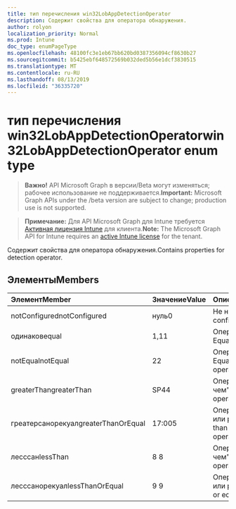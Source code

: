 ```yaml
---
title: тип перечисления win32LobAppDetectionOperator
description: Содержит свойства для оператора обнаружения.
author: rolyon
localization_priority: Normal
ms.prod: Intune
doc_type: enumPageType
ms.openlocfilehash: 48100fc3e1eb67bb620bd0387356094cf8630b27
ms.sourcegitcommit: b5425ebf648572569b032ded5b56e1dcf3830515
ms.translationtype: MT
ms.contentlocale: ru-RU
ms.lasthandoff: 08/13/2019
ms.locfileid: "36335720"
---
```

# <a name="win32lobappdetectionoperator-enum-type"></a><span data-ttu-id="3db44-103">тип перечисления win32LobAppDetectionOperator</span><span class="sxs-lookup"><span data-stu-id="3db44-103">win32LobAppDetectionOperator enum type</span></span>

> <span data-ttu-id="3db44-104">**Важно!** API Microsoft Graph в версии/Beta могут изменяться; рабочее использование не поддерживается.</span><span class="sxs-lookup"><span data-stu-id="3db44-104">**Important:** Microsoft Graph APIs under the /beta version are subject to change; production use is not supported.</span></span>

> <span data-ttu-id="3db44-105">**Примечание:** Для API Microsoft Graph для Intune требуется [Активная лицензия Intune](https://go.microsoft.com/fwlink/?linkid=839381) для клиента.</span><span class="sxs-lookup"><span data-stu-id="3db44-105">**Note:** The Microsoft Graph API for Intune requires an [active Intune license](https://go.microsoft.com/fwlink/?linkid=839381) for the tenant.</span></span>

<span data-ttu-id="3db44-106">Содержит свойства для оператора обнаружения.</span><span class="sxs-lookup"><span data-stu-id="3db44-106">Contains properties for detection operator.</span></span>

## <a name="members"></a><span data-ttu-id="3db44-107">Элементы</span><span class="sxs-lookup"><span data-stu-id="3db44-107">Members</span></span>
|<span data-ttu-id="3db44-108">Элемент</span><span class="sxs-lookup"><span data-stu-id="3db44-108">Member</span></span>|<span data-ttu-id="3db44-109">Значение</span><span class="sxs-lookup"><span data-stu-id="3db44-109">Value</span></span>|<span data-ttu-id="3db44-110">Описание</span><span class="sxs-lookup"><span data-stu-id="3db44-110">Description</span></span>|
|:---|:---|:---|
|<span data-ttu-id="3db44-111">notConfigured</span><span class="sxs-lookup"><span data-stu-id="3db44-111">notConfigured</span></span>|<span data-ttu-id="3db44-112">нуль</span><span class="sxs-lookup"><span data-stu-id="3db44-112">0</span></span>|<span data-ttu-id="3db44-113">Не настроен.</span><span class="sxs-lookup"><span data-stu-id="3db44-113">Not configured.</span></span>|
|<span data-ttu-id="3db44-114">одинаков</span><span class="sxs-lookup"><span data-stu-id="3db44-114">equal</span></span>|<span data-ttu-id="3db44-115">1,1</span><span class="sxs-lookup"><span data-stu-id="3db44-115">1</span></span>|<span data-ttu-id="3db44-116">Оператор Equals.</span><span class="sxs-lookup"><span data-stu-id="3db44-116">Equal operator.</span></span>|
|<span data-ttu-id="3db44-117">notEqual</span><span class="sxs-lookup"><span data-stu-id="3db44-117">notEqual</span></span>|<span data-ttu-id="3db44-118">2</span><span class="sxs-lookup"><span data-stu-id="3db44-118">2</span></span>|<span data-ttu-id="3db44-119">Оператор Not Equal.</span><span class="sxs-lookup"><span data-stu-id="3db44-119">Not equal operator.</span></span>|
|<span data-ttu-id="3db44-120">greaterThan</span><span class="sxs-lookup"><span data-stu-id="3db44-120">greaterThan</span></span>|<span data-ttu-id="3db44-121">SP4</span><span class="sxs-lookup"><span data-stu-id="3db44-121">4</span></span>|<span data-ttu-id="3db44-122">Оператор "больше чем".</span><span class="sxs-lookup"><span data-stu-id="3db44-122">Greater than operator.</span></span>|
|<span data-ttu-id="3db44-123">греатерсанорекуал</span><span class="sxs-lookup"><span data-stu-id="3db44-123">greaterThanOrEqual</span></span>|<span data-ttu-id="3db44-124">17:00</span><span class="sxs-lookup"><span data-stu-id="3db44-124">5</span></span>|<span data-ttu-id="3db44-125">Оператор "больше или равно".</span><span class="sxs-lookup"><span data-stu-id="3db44-125">Greater than or equal operator.</span></span>|
|<span data-ttu-id="3db44-126">лесссан</span><span class="sxs-lookup"><span data-stu-id="3db44-126">lessThan</span></span>|<span data-ttu-id="3db44-127">8 </span><span class="sxs-lookup"><span data-stu-id="3db44-127">8</span></span>|<span data-ttu-id="3db44-128">Оператор "меньше чем".</span><span class="sxs-lookup"><span data-stu-id="3db44-128">Less than operator.</span></span>|
|<span data-ttu-id="3db44-129">лесссанорекуал</span><span class="sxs-lookup"><span data-stu-id="3db44-129">lessThanOrEqual</span></span>|<span data-ttu-id="3db44-130">9 </span><span class="sxs-lookup"><span data-stu-id="3db44-130">9</span></span>|<span data-ttu-id="3db44-131">Оператор "меньше или равно".</span><span class="sxs-lookup"><span data-stu-id="3db44-131">Less than or equal operator.</span></span>|



